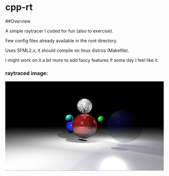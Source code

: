 # cpp-rt

##<a name="overview"></a>Overview

A simple raytracer I coded for fun (also to exercise).

Few config files already available in the root directory.

Uses SFML2.x, it should compile on linux distros (Makefile).

I might work on it a bit more to add fancy features if some day I feel like it.

### raytraced image:

![alt text](screenshots/example.png "Example of my raytracer's capabilities")
